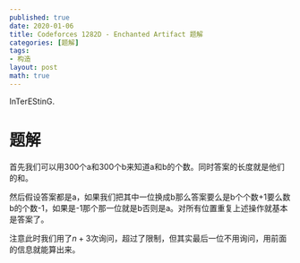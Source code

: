 ```yaml
---
published: true
date: 2020-01-06
title: Codeforces 1282D - Enchanted Artifact 题解
categories: [题解]
tags: 
- 构造
layout: post
math: true
---
```

InTerEStinG.
<!--more-->

# 题解

首先我们可以用300个a和300个b来知道a和b的个数。同时答案的长度就是他们的和。

然后假设答案都是a，如果我们把其中一位换成b那么答案要么是b个个数+1要么数b的个数-1，如果是-1那个那一位就是b否则是a。对所有位置重复上述操作就基本是答案了。

注意此时我们用了$n+3$次询问，超过了限制，但其实最后一位不用询问，用前面的信息就能算出来。
